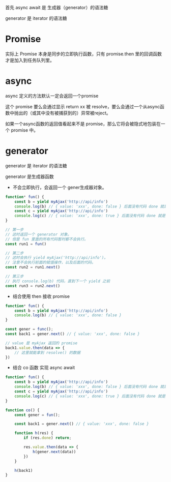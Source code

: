 首先 async await 是 生成器（generator）的语法糖

generator 是 iterator 的语法糖



# Promise

实际上 Promise 本身是同步的立即执行函数，只有 promise.then 里的回调函数才是加入到任务队列里。



# async

async 定义的方法默认一定会返回一个promise

这个 promise 要么会通过显示 return xx 被 resolve，要么会通过一个从async函数中抛出的（或其中没有被捕获到的）异常被reject。

如果一个async函数的返回值看起来不是 promise，那么它将会被隐式地包装在一个 promise 中。




# generator

generator 是 iterator 的语法糖


generator 是生成器函数


+ 不会立即执行，会返回一个 gener生成器对象。
```js
function* fun() {
    const b = yield myAjax('http://api/info')
    console.log(b) // { value: 'xxx', done: false } 后面没有代码 done 就是 true
    const c = yield myAjax('http://api/info')
    console.log(c) // { value: 'xxx', done: true } 后面没有代码 done 就是 true
}

// 第一步
// 这时返回一个 generator 对象。
// 但是 fun 里面的所有代码暂时都不会执行。
const run1 = fun()

// 第二步
// 这时会执行 yield myAjax('http://api/info')。
// 注意不会执行前面的赋值操作，以及后面的代码。
const run2 = run1.next()

// 第三步
// 执行 console.log(b) 代码，直到下一个 yield 之前
const run3 = run2.next()

```

+ 结合使用 then 接收 promise
```js
function* fun() {
    const b = yield myAjax('http://api/info')
    console.log(b) // { value: 'xxx', done: false }
}

const gener = func();
const back1 = gener.next() // { value: 'xxx', done: false }

// value 是 myAjax 返回的 promise
back1.value.then(data => {
    // 这里就能拿到 resolve() 的数据
})
```


+ 结合 co 函数 实现 async await
```js
function* fun() {
    const b = yield myAjax('http://api/info')
    console.log(b) // { value: 'xxx', done: false } 后面没有代码 done 就是 true
    const c = yield myAjax('http://api/info')
    console.log(c) // { value: 'xxx', done: true } 后面没有代码 done 就是 true
}

function co() {
    const gener = fun();

    const back1 = gener.next() // { value: 'xxx', done: false }

    function h(res) {
        if (res.done) return;

        res.value.then(data => {
            h(gener.next(data))
        })
    }

    h(back1)
}
```